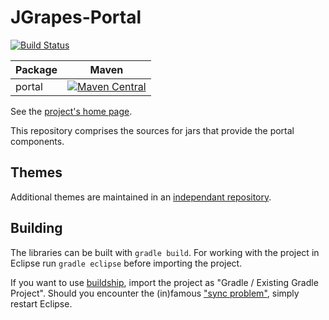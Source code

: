 JGrapes-Portal
==============

[![Build Status](https://travis-ci.org/mnlipp/jgrapes-portal.svg?branch=master)](https://travis-ci.org/mnlipp/jgrapes-portal)

| Package | Maven |
| ------- | ----- |
| portal  | [![Maven Central](https://img.shields.io/maven-central/v/org.jgrapes/org.jgrapes.portal.svg)](http://search.maven.org/#search%7Cga%7C1%7Ca%3A%22org.jgrapes.portal%22)

See the [project's home page](https://mnlipp.github.io/jgrapes/).

This repository comprises the sources for jars that provide
the portal components.

Themes
------

Additional themes are maintained in an 
[independant repository](https://github.com/mnlipp/jgrapes-portal-themes).

Building
--------

The libraries can be built with `gradle build`. For working with 
the project in Eclipse run `gradle eclipse` before importing the 
project. 

If you want to use 
[buildship](https://projects.eclipse.org/projects/tools.buildship),
import the project as "Gradle / Existing Gradle Project". Should you
encounter the (in)famous 
["sync problem"](https://github.com/eclipse/buildship/issues/478),
simply restart Eclipse.
